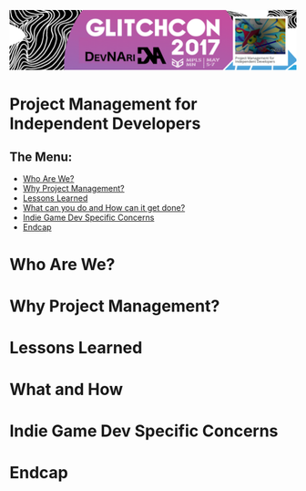 ![header](images/header.png)

Project Management for Independent Developers
===

The Menu:
---
- [Who Are We?](#who)
- [Why Project Management?](#why-project-management)
- [Lessons Learned](#lessons-learned)
- [What can you do and How can it get done?](#what-and-how)
- [Indie Game Dev Specific Concerns](#indie-game-dev-specific-concerns)
- [Endcap](#endcap)

Who Are We?
===

Why Project Management?
===

Lessons Learned
===

What and How
===

Indie Game Dev Specific Concerns
===

Endcap
===
